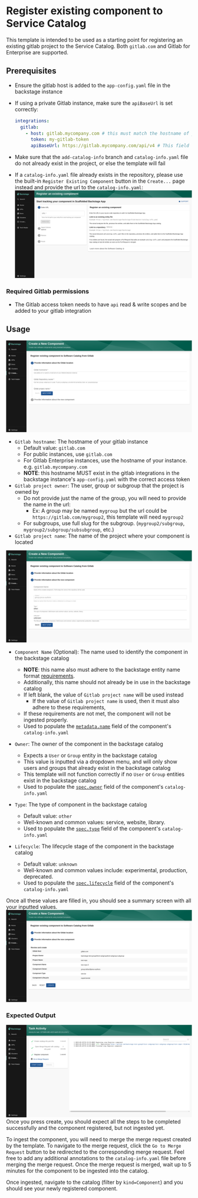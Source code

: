 # Register existing component to Service Catalog

This template is intended to be used as a starting point for registering an existing gitlab project to the Service Catalog. Both `gitlab.com` and Gitlab for Enterprise are supported.

## Prerequisites

- Ensure the gitlab host is added to the `app-config.yaml` file in the backstage instance
- If using a private Gitlab instance, make sure the `apiBaseUrl` is set correctly:

  ```yaml
  integrations:
    gitlab:
      - host: gitlab.mycompany.com # this must match the hostname of your gitlab instance
        token: my-gitlab-token
        apiBaseUrl: https://gitlab.mycompany.com/api/v4 # This field is optional if host is `gitlab.com`
  ```

- Make sure that the `add-catalog-info` branch and `catalog-info.yaml` file do not already exist in the project, or else the template will fail
- If a `catalog-info.yaml` file already exists in the repository, please use the built-in `Register Existing Component` button in the `Create...` page instead and provide the url to the `catalog-info.yaml`:
  ![Built-in Register Existing Component](./images/built-in-register-existing-component.png)

### Required Gitlab permissions

- The Gitlab access token needs to have `api` read & write scopes and be added to your gitlab integration

## Usage

![gitlab-location-info-image](./images/gitlab-location-info.png)

- `Gitlab hostname`: The hostname of your gitlab instance
  - Default value: `gitlab.com`
  - For public instances, use `gitlab.com`
  - For Gitlab Enterprise instances, use the hostname of your instance. e.g. `gitlab.mycompany.com`
  - **NOTE**: this hostname MUST exist in the gitlab integrations in the backstage instance's `app-config.yaml` with the correct access token
- `Gitlab project owner`: The user, group or subgroup that the project is owned by
  - Do not provide just the name of the group, you will need to provide the name in the url:
    - Ex: A group may be named `mygroup` but the url could be `https://gitlab.com/mygroup2`, this template will need `mygroup2`
  - For subgroups, use full slug for the subgroup. (`mygroup2/subgroup`, `mygroup2/subgroup/subsubgroup`, etc.)
- `Gitlab project name`: The name of the project where your component is located

![gitlab-component-info-image](./images/gitlab-component-info.png)

- `Component Name` (Optional): The name used to identify the component in the backstage catalog
  - **NOTE**: this name also must adhere to the backstage entity name format [requirements](https://github.com/backstage/backstage/blob/master/docs/architecture-decisions/adr002-default-catalog-file-format.md#name).
  - Additionally, this name should not already be in use in the backstage catalog
  - If left blank, the value of `Gitlab project name` will be used instead
    - If the value of `Gitlab project name` is used, then it must also adhere to these requirements,
  - If these requirements are not met, the component will not be ingested properly.
  - Used to populate the [`metadata.name`](https://backstage.io/docs/features/software-catalog/descriptor-format/#specowner-required) field of the component's `catalog-info.yaml`
- `Owner`: The owner of the component in the backstage catalog

  - Expects a `User` or `Group` entity in the backstage catalog
  - This value is inputted via a dropdown menu, and will only show users and groups that already exist in the backstage catalog
  - This template will not function correctly if no `User` or `Group` entities exist in the backstage catalog
  - Used to populate the [`spec.owner`](https://backstage.io/docs/features/software-catalog/descriptor-format/#specowner-required) field of the component's `catalog-info.yaml`

- `Type`: The type of component in the backstage catalog
  - Default value: `other`
  - Well-known and common values: service, website, library.
  - Used to populate the [`spec.type`](https://backstage.io/docs/features/software-catalog/descriptor-format#spectype-required) field of the component's `catalog-info.yaml`
- `Lifecycle`: The lifecycle stage of the component in the backstage catalog
  - Default value: `unknown`
  - Well-known and common values include: experimental, production, deprecated.
  - Used to populate the [`spec.lifecycle`](https://backstage.io/docs/features/software-catalog/descriptor-format/#speclifecycle-required) field of the component's `catalog-info.yaml`

Once all these values are filled in, you should see a summary screen with all your inputted values.
![gitlab-summary-image](./images/gitlab-summary.png)

### Expected Output

![gpt-result-image](./images/gpt-result.png)
Once you press create, you should expect all the steps to be completed successfully and the component registered, but not ingested yet.

To ingest the component, you will need to merge the merge request created by the template.
To navigate to the merge request, click the `Go to Merge Request` button to be redirected to the corresponding merge request.
Feel free to add any additional annotations to the `catalog-info.yaml` file before merging the merge request.
Once the merge request is merged, wait up to 5 minutes for the component to be ingested into the catalog.

Once ingested, navigate to the catalog (filter by `kind=Component`) and you should see your newly registered component.
